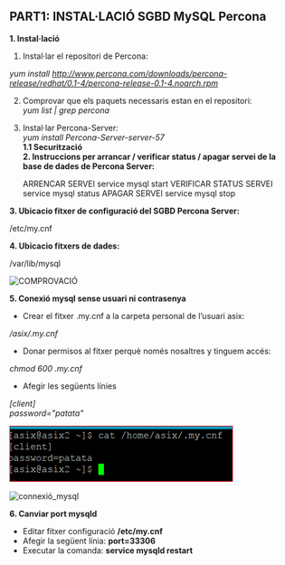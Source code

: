 ## PART1: INSTAL·LACIÓ SGBD MySQL Percona

**1. Instal·lació**  
1. Instal·lar el repositori de Percona:  

*yum install http://www.percona.com/downloads/percona-release/redhat/0.1-4/percona-release-0.1-4.noarch.rpm*
  
2. Comprovar que els paquets necessaris estan en el repositori:  
*yum list | grep percona*

3. Instal·lar Percona-Server:  
*yum install Percona-Server-server-57*  
**1.1 Securització**  
**2. Instruccions per arrancar / verificar status / apagar servei de la base de dades de Percona Server:**
	
	 ARRENCAR SERVEI			service mysql start
	 VERIFICAR STATUS SERVEI		service mysql status
	 APAGAR SERVEI				service mysql stop  
	 
  
  

**3. Ubicacio fitxer de configuració del SGBD Percona Server:**

/etc/my.cnf  



**4. Ubicacio fitxers de dades:**  

/var/lib/mysql

![COMPROVACIÓ](https://github.com/ivanenriquez/BD-M02-M010/blob/master/MP10-UF2/A1/imatges/ubicació_per_defecte_fitxers_de_dades.PNG)


**5. Conexió mysql sense usuari ni contrasenya**

* Crear el fitxer .my.cnf a la carpeta personal de l’usuari asix:  

*/asix/.my.cnf*

* Donar permisos al fitxer perquè només nosaltres y tinguem accés:  

*chmod 600 .my.cnf*

* Afegir les següents línies  

*[client]  
password="patata"*  

![my.cnf](https://github.com/ivanenriquez/BD-M02-M010/blob/master/MP10-UF2/A1/imatges/my.cnf.PNG)

![connexió_mysql](https://github.com/ivanenriquez/BD-M02-M010/blob/master/MP10-UF2/A1/imatges/connexió_mysql_sense_usuari_ni_contrasenya.PNG)


**6. Canviar port mysqld**
* Editar fitxer configuració **/etc/my.cnf**
* Afegir la següent línia: **port=33306**
* Executar la comanda: **service mysqld restart**
